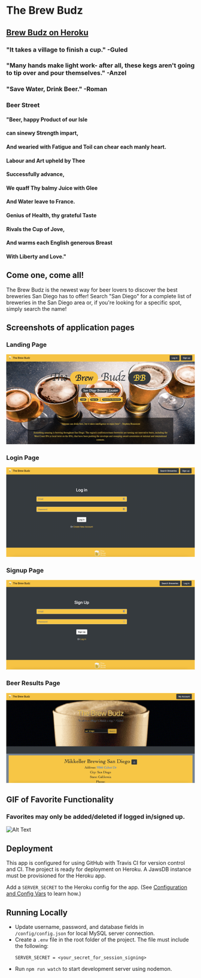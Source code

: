 # The Brew Budz

## <a href="https://thebrewbudz.herokuapp.com/landing" target="_blank">Brew Budz on Heroku</a>

### "It takes a village to finish a cup." -Guled

### "Many hands make light work- after all, these kegs aren't going to tip over and pour themselves." -Anzel 

### "Save Water, Drink Beer." -Roman

### Beer Street 
#### "Beer, happy Product of our Isle 
#### can sinewy Strength impart, 
#### And wearied with Fatigue and Toil can chear each manly heart.
#### Labour and Art upheld by Thee 
#### Successfully advance, 
#### We quaff Thy balmy Juice with Glee
#### And Water leave to France.
#### Genius of Health, thy grateful Taste
#### Rivals the Cup of Jove, 
#### And warms each English generous Breast
#### With Liberty and Love."

## Come one, come all!

The Brew Budz is the newest way for beer lovers to discover the best breweries San Diego has to offer!  Search "San Diego" for a complete list of breweries in the San Diego area or, if you're looking for a specific spot, simply search the name! 

## Screenshots of application pages

### Landing Page
![Landing Page](./public/images/bb-landing.jpg)

### Login Page
![Login Page](./public/images/bb-login.jpg)

### Signup Page
![Login Page](./public/images/bb-signup.jpg)

### Beer Results Page
![Login Page](./public/images/bb-displayresults.jpg)

## GIF of Favorite Functionality
### Favorites may only be added/deleted if logged in/signed up. 
![Alt Text](./public/images/favorite-delete.gif)

## Deployment

This app is configured for using GitHub with Travis CI for version control and CI. The project is ready for deployment on Heroku. A JawsDB instance must be provisioned for the Heroku app.

Add a `SERVER_SECRET` to the Heroku config for the app. (See [Configuration and Config Vars](https://devcenter.heroku.com/articles/config-vars) to learn how.)

## Running Locally

- Update username, password, and database fields in `/config/config.json` for local MySQL server connection.
- Create a `.env` file in the root folder of the project. The file must include the following:
  ```
  SERVER_SECRET = <your_secret_for_session_signing>
  ```
- Run `npm run watch` to start development server using nodemon.

## 